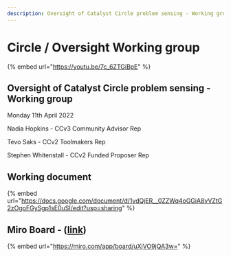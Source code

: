 ```yaml
---
description: Oversight of Catalyst Circle problem sensing - Working group
---
```


# Circle / Oversight Working group

{% embed url="https://youtu.be/7c_6ZTGiBpE" %}

## Oversight of Catalyst Circle problem sensing - Working group

&#x20;Monday 11th April 2022&#x20;

Nadia Hopkins - CCv3 Community Advisor Rep&#x20;

Tevo Saks - CCv2 Toolmakers Rep&#x20;

Stephen Whitenstall - CCv2 Funded Proposer Rep&#x20;

## Working document

{% embed url="https://docs.google.com/document/d/1vdQjER__0ZZWq4oGGiA8vVZtG2zOgoFGySgp1sE0uSI/edit?usp=sharing" %}

## Miro Board - ([link](https://miro.com/app/board/uXjVO9jQA3w=/))

{% embed url="https://miro.com/app/board/uXjVO9jQA3w=" %}

